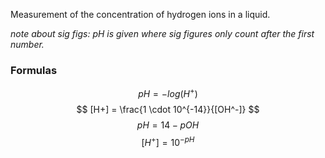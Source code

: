 Measurement of the concentration of hydrogen ions in a liquid.

*note about sig figs: pH is given where sig figures only count after the first number.*

### Formulas
$$
pH = -log(H^+)
$$
$$
[H+] = \frac{1 \cdot 10^{-14}}{[OH^-]}
$$
$$
pH = 14-pOH
$$
$$
[H^+] = 10^{-pH}
$$

